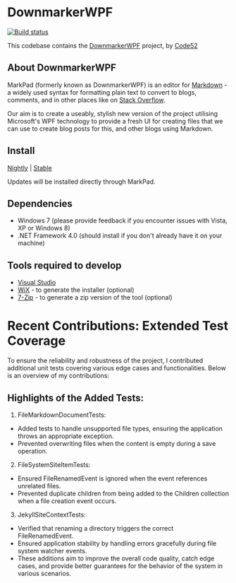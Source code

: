 # DownmarkerWPF

[![Build status](https://ci.appveyor.com/api/projects/status/8nyixeikl67jh305/branch/master?svg=true)](https://ci.appveyor.com/project/shiftkey/downmarkerwpf/branch/master)

This codebase contains the [DownmarkerWPF](http://code52.org/DownmarkerWPF/) project, by [Code52](http://code52.org/)

## About DownmarkerWPF

MarkPad (formerly known as DownmarkerWPF) is an editor for [Markdown](http://daringfireball.net/projects/markdown/) - a widely used syntax for formatting plain text to convert to blogs, comments, and in other places like on [Stack Overflow](http://stackoverflow.com/).

Our aim is to create a useably, stylish new version of the project utilising Microsoft's WPF technology to provide a fresh UI for creating files that we can use to create blog posts for this, and other blogs using Markdown.

## Install
[Nightly](http://ginnivan.blob.core.windows.net/markpadnightly/MarkPad.application) | [Stable](http://ginnivan.blob.core.windows.net/markpadrelease/MarkPad.application)

Updates will be installed directly through MarkPad.

## Dependencies

 - Windows 7 (please provide feedback if you encounter issues with Vista, XP or Windows 8)
 - .NET Framework 4.0 (should install if you don't already have it on your machine)

## Tools required to develop

 - [Visual Studio](https://www.visualstudio.com/)
 - [WiX](http://wixtoolset.org/releases/v3.9/stable) - to generate the installer (optional)
 - [7-Zip](http://www.7-zip.org/download.html) - to generate a zip version of the tool (optional)

# Recent Contributions: Extended Test Coverage
To ensure the reliability and robustness of the project, I contributed additional unit tests covering various edge cases and functionalities. Below is an overview of my contributions:

## Highlights of the Added Tests:
1. FileMarkdownDocumentTests:

- Added tests to handle unsupported file types, ensuring the application throws an appropriate exception.
- Prevented overwriting files when the content is empty during a save operation.

2. FileSystemSiteItemTests:

- Ensured FileRenamedEvent is ignored when the event references unrelated files.
- Prevented duplicate children from being added to the Children collection when a file creation event occurs.

3. JekyllSiteContextTests:

- Verified that renaming a directory triggers the correct FileRenamedEvent.
- Ensured application stability by handling errors gracefully during file system watcher events.
- These additions aim to improve the overall code quality, catch edge cases, and provide better guarantees for the behavior of the system in various scenarios.